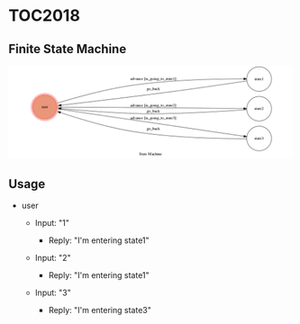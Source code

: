 # TOC2018
## Finite State Machine
![fsm](./123.png)

## Usage

* user
	* Input: "1"
		* Reply: "I'm entering state1"

	* Input: "2"
		* Reply: "I'm entering state1"
		
	* Input: "3"
		* Reply: "I'm entering state3"


